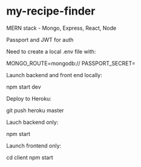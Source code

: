 # my-recipe-finder

MERN stack - Mongo, Express, React, Node

Passport and JWT for auth

Need to create a local .env file with:

MONGO_ROUTE=mongodb://
PASSPORT_SECRET=

Launch backend and front end locally:

npm start dev

Deploy to Heroku:

git push heroku master

Lauch backend only:

npm start

Launch frontend only:

cd client
npm start

